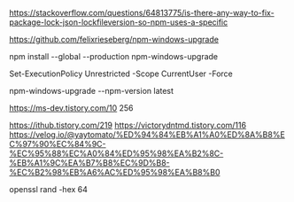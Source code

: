 https://stackoverflow.com/questions/64813775/is-there-any-way-to-fix-package-lock-json-lockfileversion-so-npm-uses-a-specific

https://github.com/felixrieseberg/npm-windows-upgrade

npm install --global --production npm-windows-upgrade

Set-ExecutionPolicy Unrestricted -Scope CurrentUser -Force

npm-windows-upgrade --npm-version latest

https://ms-dev.tistory.com/10
256

https://ithub.tistory.com/219
https://victorydntmd.tistory.com/116
https://velog.io/@yaytomato/%ED%94%84%EB%A1%A0%ED%8A%B8%EC%97%90%EC%84%9C-%EC%95%88%EC%A0%84%ED%95%98%EA%B2%8C-%EB%A1%9C%EA%B7%B8%EC%9D%B8-%EC%B2%98%EB%A6%AC%ED%95%98%EA%B8%B0

openssl rand -hex 64
